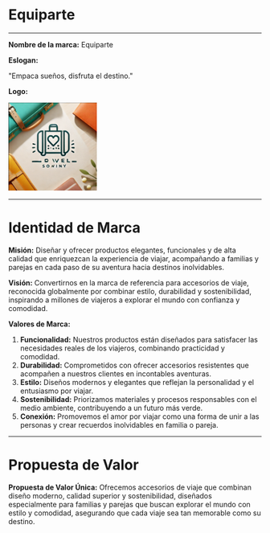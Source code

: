 # Equiparte

---

**Nombre de la marca:** Equiparte

**Eslogan:**

"Empaca sueños, disfruta el destino."

**Logo:**

<img src="https://github.com/william-1330/Equiparte/blob/main/1.png?raw=true" width="35%"/>

---

# Identidad de Marca

**Misión:**
Diseñar y ofrecer productos elegantes, funcionales y de alta calidad que enriquezcan la experiencia de viajar, acompañando a familias y parejas en cada paso de su aventura hacia destinos inolvidables.

**Visión:**
Convertirnos en la marca de referencia para accesorios de viaje, reconocida globalmente por combinar estilo, durabilidad y sostenibilidad, inspirando a millones de viajeros a explorar el mundo con confianza y comodidad.

**Valores de Marca:**

1. **Funcionalidad:** Nuestros productos están diseñados para satisfacer las necesidades reales de los viajeros, combinando practicidad y comodidad.
2. **Durabilidad:** Comprometidos con ofrecer accesorios resistentes que acompañen a nuestros clientes en incontables aventuras.
3. **Estilo:** Diseños modernos y elegantes que reflejan la personalidad y el entusiasmo por viajar.
4. **Sostenibilidad:** Priorizamos materiales y procesos responsables con el medio ambiente, contribuyendo a un futuro más verde.
5. **Conexión:** Promovemos el amor por viajar como una forma de unir a las personas y crear recuerdos inolvidables en familia o pareja.

---

# Propuesta de Valor

**Propuesta de Valor Única:**
Ofrecemos accesorios de viaje que combinan diseño moderno, calidad superior y sostenibilidad, diseñados especialmente para familias y parejas que buscan explorar el mundo con estilo y comodidad, asegurando que cada viaje sea tan memorable como su destino.
